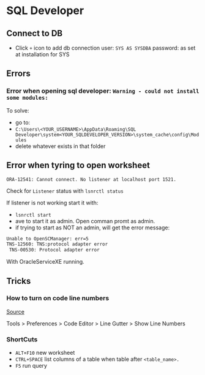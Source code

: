 # SQL Developer

## Connect to DB
- Click `+` icon to add db connection
user: `SYS AS SYSDBA`
password: as set at  installation for SYS

## Errors

### Error when opening sql developer: `Warning - could not install some modules:`

To solve:
- go to:
- `C:\Users\<YOUR_USERNAME>\AppData\Roaming\SQL Developer\system<YOUR_SQLDEVELOPER_VERSION>\system_cache\config\Modules`
- delete whatever exists in that folder

## Error when tyring to open worksheet
`ORA-12541: Cannot connect. No listener at localhost port 1521.`

Check for `Listener` status with `lsnrctl status`

If listener is not working start it with:<br>
- `lsnrctl start`
- ave to start it as admin. Open comman promt as admin.
- if trying to start as NOT an admin, will get the error message:
```bash
Unable to OpenSCManager: err=5
TNS-12560: TNS:protocol adapter error
 TNS-00530: Protocol adapter error
```

With OracleServiceXE running.



## Tricks

### How to turn on code line numbers

[Source](https://www.databasestar.com/sql-developer-line-numbers/)

Tools > Preferences > Code Editor > Line Gutter > Show Line Numbers

### ShortCuts

- `ALT+F10` new worksheet
- `CTRL+SPACE` list columns of a table when table after `<table_name>.`
- `F5` run query

